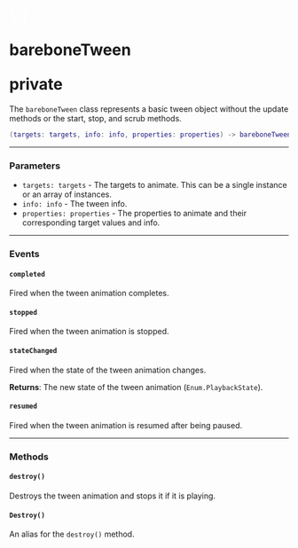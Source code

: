 <h1 class="fluid-api-header">
<div class="fluid-header-icon">
<svg xmlns="http://www.w3.org/2000/svg" viewBox="0 0 24 24" width="36" height="36"><path d="M4 18V14.3C4 13.4716 3.32843 12.8 2.5 12.8H2V11.2H2.5C3.32843 11.2 4 10.5284 4 9.7V6C4 4.34315 5.34315 3 7 3H8V5H7C6.44772 5 6 5.44772 6 6V10.1C6 10.9858 5.42408 11.7372 4.62623 12C5.42408 12.2628 6 13.0142 6 13.9V18C6 18.5523 6.44772 19 7 19H8V21H7C5.34315 21 4 19.6569 4 18ZM20 14.3V18C20 19.6569 18.6569 21 17 21H16V19H17C17.5523 19 18 18.5523 18 18V13.9C18 13.0142 18.5759 12.2628 19.3738 12C18.5759 11.7372 18 10.9858 18 10.1V6C18 5.44772 17.5523 5 17 5H16V3H17C18.6569 3 20 4.34315 20 6V9.7C20 10.5284 20.6716 11.2 21.5 11.2H22V12.8H21.5C20.6716 12.8 20 13.4716 20 14.3Z" fill="rgba(255,255,255,1)"></path></svg>
</div>

<span class="fluid-header-title">bareboneTween</span>

<div class="fluid-header-pills">
<span class="fluid-header-pill private">private</span>
</div>
</h1>

The `bareboneTween` class represents a basic tween object without the update methods or the start, stop, and scrub methods.

```lua
(targets: targets, info: info, properties: properties) -> bareboneTween
```

<hr>

### Parameters

- `targets: targets` - The targets to animate. This can be a single instance or an array of instances.
- `info: info` - The tween info.
- `properties: properties` - The properties to animate and their corresponding target values and info.

<hr>

### Events

#### `completed`
Fired when the tween animation completes.

#### `stopped`
Fired when the tween animation is stopped.

#### `stateChanged`
Fired when the state of the tween animation changes.

**Returns**: The new state of the tween animation (`Enum.PlaybackState`).

#### `resumed`
Fired when the tween animation is resumed after being paused.



<hr>

### Methods

#### `destroy()`
Destroys the tween animation and stops it if it is playing.

#### `Destroy()`
An alias for the `destroy()` method.
